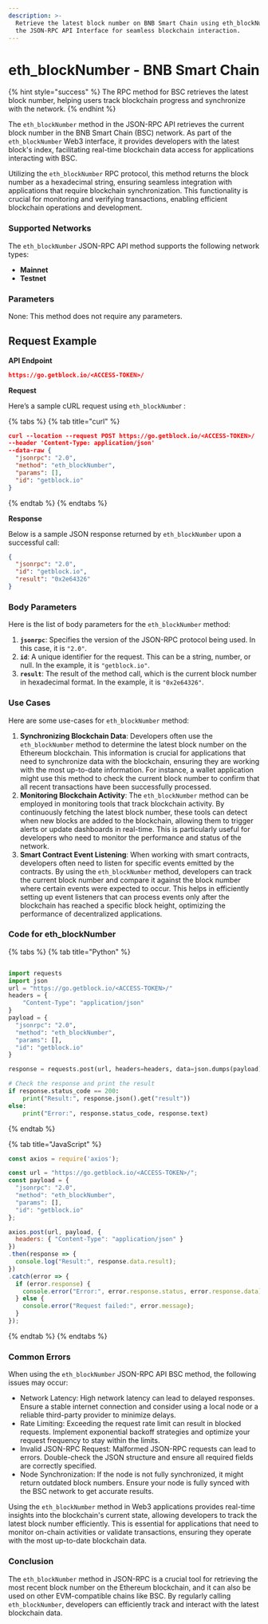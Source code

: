 ```yaml
---
description: >-
  Retrieve the latest block number on BNB Smart Chain using eth_blockNumber via
  the JSON-RPC API Interface for seamless blockchain interaction.
---
```


# eth\_blockNumber - BNB Smart Chain

{% hint style="success" %}
The RPC method for BSC retrieves the latest block number, helping users track blockchain progress and synchronize with the network.
{% endhint %}

The `eth_blockNumber` method in the JSON-RPC API retrieves the current block number in the BNB Smart Chain (BSC) network. As part of the `eth_blockNumber` Web3 interface, it provides developers with the latest block's index, facilitating real-time blockchain data access for applications interacting with BSC.

Utilizing the `eth_blockNumber` RPC protocol, this method returns the block number as a hexadecimal string, ensuring seamless integration with applications that require blockchain synchronization. This functionality is crucial for monitoring and verifying transactions, enabling efficient blockchain operations and development.

### Supported Networks

The `eth_blockNumber` JSON-RPC API method supports the following network types:

* **Mainnet**
* **Testnet**

### Parameters

None: This method does not require any parameters.

## Request Example

**API Endpoint**

```json
https://go.getblock.io/<ACCESS-TOKEN>/
```

**Request**

Here’s a sample cURL request using `eth_blockNumbe`r :

{% tabs %}
{% tab title="curl" %}
```json
curl --location --request POST https://go.getblock.io/<ACCESS-TOKEN>/
--header 'Content-Type: application/json' 
--data-raw {
  "jsonrpc": "2.0",
  "method": "eth_blockNumber",
  "params": [],
  "id": "getblock.io"
}
```
{% endtab %}
{% endtabs %}

**Response**

Below is a sample JSON response returned by `eth_blockNumber` upon a successful call:

```json
{
  "jsonrpc": "2.0",
  "id": "getblock.io",
  "result": "0x2e64326"
}
```

### Body Parameters

Here is the list of body parameters for the `eth_blockNumber` method:

1. **`jsonrpc`**: Specifies the version of the JSON-RPC protocol being used. In this case, it is `"2.0"`.
2. **`id`**: A unique identifier for the request. This can be a string, number, or null. In the example, it is `"getblock.io"`.
3. **`result`**: The result of the method call, which is the current block number in hexadecimal format. In the example, it is `"0x2e64326"`.

### Use Cases

Here are some use-cases for `eth_blockNumber` method:

1. **Synchronizing Blockchain Data**: Developers often use the `eth_blockNumber` method to determine the latest block number on the Ethereum blockchain. This information is crucial for applications that need to synchronize data with the blockchain, ensuring they are working with the most up-to-date information. For instance, a wallet application might use this method to check the current block number to confirm that all recent transactions have been successfully processed.
2. **Monitoring Blockchain Activity**: The `eth_blockNumber` method can be employed in monitoring tools that track blockchain activity. By continuously fetching the latest block number, these tools can detect when new blocks are added to the blockchain, allowing them to trigger alerts or update dashboards in real-time. This is particularly useful for developers who need to monitor the performance and status of the network.
3. **Smart Contract Event Listening**: When working with smart contracts, developers often need to listen for specific events emitted by the contracts. By using the `eth_blockNumber` method, developers can track the current block number and compare it against the block number where certain events were expected to occur. This helps in efficiently setting up event listeners that can process events only after the blockchain has reached a specific block height, optimizing the performance of decentralized applications.

### Code for eth\_blockNumber

{% tabs %}
{% tab title="Python" %}
```python

import requests
import json
url = "https://go.getblock.io/<ACCESS-TOKEN>/"
headers = {
    "Content-Type": "application/json"
}
payload = {
  "jsonrpc": "2.0",
  "method": "eth_blockNumber",
  "params": [],
  "id": "getblock.io"
}

response = requests.post(url, headers=headers, data=json.dumps(payload))

# Check the response and print the result
if response.status_code == 200:
    print("Result:", response.json().get("result"))
else:
    print("Error:", response.status_code, response.text)

```
{% endtab %}

{% tab title="JavaScript" %}
```javascript
const axios = require('axios');

const url = "https://go.getblock.io/<ACCESS-TOKEN>/";
const payload = {
  "jsonrpc": "2.0",
  "method": "eth_blockNumber",
  "params": [],
  "id": "getblock.io"
};

axios.post(url, payload, {
  headers: { "Content-Type": "application/json" }
})
.then(response => {
  console.log("Result:", response.data.result);
})
.catch(error => {
  if (error.response) {
    console.error("Error:", error.response.status, error.response.data);
  } else {
    console.error("Request failed:", error.message);
  }
});
```
{% endtab %}
{% endtabs %}

### Common Errors

When using the `eth_blockNumber` JSON-RPC API BSC method, the following issues may occur:

* Network Latency: High network latency can lead to delayed responses. Ensure a stable internet connection and consider using a local node or a reliable third-party provider to minimize delays.
* Rate Limiting: Exceeding the request rate limit can result in blocked requests. Implement exponential backoff strategies and optimize your request frequency to stay within the limits.
* Invalid JSON-RPC Request: Malformed JSON-RPC requests can lead to errors. Double-check the JSON structure and ensure all required fields are correctly specified.
* Node Synchronization: If the node is not fully synchronized, it might return outdated block numbers. Ensure your node is fully synced with the BSC network to get accurate results.

Using the `eth_blockNumber` method in Web3 applications provides real-time insights into the blockchain's current state, allowing developers to track the latest block number efficiently. This is essential for applications that need to monitor on-chain activities or validate transactions, ensuring they operate with the most up-to-date blockchain data.

### Conclusion

The `eth_blockNumber` method in JSON-RPC is a crucial tool for retrieving the most recent block number on the Ethereum blockchain, and it can also be used on other EVM-compatible chains like BSC. By regularly calling `eth_blockNumber`, developers can efficiently track and interact with the latest blockchain data.
